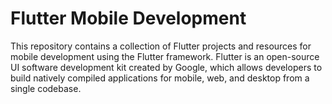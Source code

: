 # Flutter Mobile Development
This repository contains a collection of Flutter projects and resources for mobile development using the Flutter framework. Flutter is an open-source UI software development kit created by Google, which allows developers to build natively compiled applications for mobile, web, and desktop from a single codebase.
